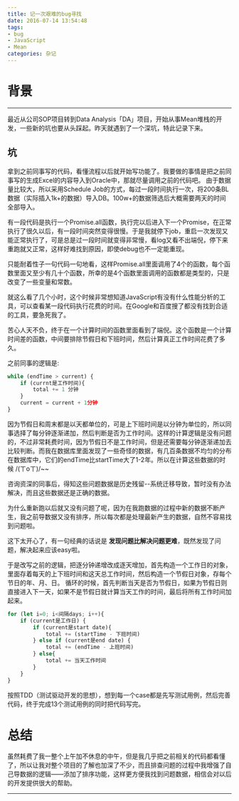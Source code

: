 ```yaml
---
title: 记一次艰难的bug寻找
date: 2016-07-14 13:54:48
tags: 
- bug
- JavaScript
- Mean
categories: 杂记
---
```

# 背景
---
最近从公司SOP项目转到Data Analysis「DA」项目，开始从事Mean堆栈的开发，一些新的坑也要从头踩起。昨天就遇到了一个深坑，特此记录下来。

## 坑 
拿到之前同事写的代码，看懂流程以后就开始写功能了。我要做的事情是把之前同事写的生成Excel的内容导入到Oracle中，那就尽量调用之前的代码吧。
由于数据量比较大，所以采用Schedule Job的方式，每过一段时间执行一次，将200条BL数据（实际插入1k+的数据）导入DB。100w+的数据筛选后大概需要两天的时间全部导入。

有一段代码是执行一个Promise.all函数，执行完以后进入下一个Promise，在正常执行了很久以后，有一段时间突然变得很慢。于是我就停下job，重启一次发现又能正常执行了，可是总是过一段时间就变得非常慢，看log又看不出端倪，停下来重跑就又正常，这样好难找到原因，即使debug也不一定能重现。

只能耐着性子一句代码一句地看，这样Promise.all里面调用了4个的函数，每个函数里面又至少有几十个函数，所幸的是4个函数里面调用的函数都是类型的，只是改变了一些变量和常数。

就这么看了几个小时，这个时候非常想知道JavaScript有没有什么性能分析的工具，可以查看某一段代码执行花费的时间。在Google和百度搜了都没有找到合适的工具，要急死我了。

苦心人天不负，终于在一个计算时间的函数里面看到了端倪。这个函数是一个计算时间差的函数，中间要排除节假日和下班时间，然后计算真正工作时间花费了多久。

之前同事的逻辑是:
```JavaScript
while (endTime > current) {
    if (currnt是工作时间){
        total += 1 分钟
    }
    current = current + 1分钟
}
```
因为节假日和周末都是以天都单位的，可是上下班时间是以分钟为单位的，所以同事选择了每分钟逐渐递加，然后判断是否为工作时间。这样的计算逻辑是没有问题的，不过非常耗费时间，因为节假日不是工作时间，但是还需要每分钟逐渐递加去比较判断。而我在数据库里面发现了一些奇怪的数据，有几百条数据不均匀的分布在数据库中，它们的endTime比startTime大了1-2年。所以在计算这些数据的时候 /(ㄒoㄒ)/~~

咨询资深的同事后，得知这些问题数据是历史残留--系统迁移导致，暂时没有办法解决，而且这些数据还是正确的数据。

为什么重新跑以后就又没有问题了呢，因为在我跑数据的过程中新的数据不断产生，我之前导数据又没有排序，所以每次都是处理最新产生的数据，自然不容易找到问题啦。

这下太开心了，有一句经典的话说是 **发现问题比解决问题更难**，既然发现了问题，解决起来应该easy啦。

于是改写之前的逻辑，把逐分钟递增改成逐天增加，首先构造一个工作日的对象，里面存着每天的上下班时间和这天总工作时间，然后构造一个节假日对象，存每个节日的年、月、日。
循环的时候，首先判断当天是否为节假日，如果为节假日则直接进入下一天，如果不是节假日就计算当天工作的时间，最后将所有工作时间加起来。

```JavaScript
for (let i=0; i<间隔days; i++){
    if (current是工作日) {
        if (current是start date){
            total += (startTime - 下班时间)
        } else if (current是end date) {
            total += (endTime - 上班时间)
        } else{
            total += 当天工作时间
        }
    }
}

```


按照TDD（测试驱动开发的思想），想到每一个case都是先写测试用例，然后完善代码，终于完成13个测试用例的同时把代码写完。

# 总结

虽然耗费了我一整个上午加不休息的中午，但是我几乎把之前相关的代码都看懂了，所以让我对整个项目的了解也加深了不少，而且排查问题的过程中我增强了自己导数据的逻辑——添加了排序功能，这样更方便我找到问题数据，相信会对以后的开发提供很大的帮助。




---